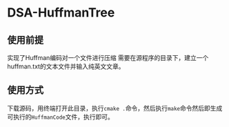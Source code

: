 # DSA-HuffmanTree

## 使用前提

实现了Huffman编码对一个文件进行压缩
需要在源程序的目录下，建立一个huffman.txt的文本文件并输入纯英文文章。

## 使用方式

下载源码，用终端打开此目录，执行`cmake .`命令，然后执行`make`命令然后即生成可执行的`HuffmanCode`文件，执行即可。

